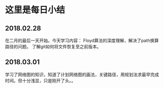 这里是每日小结
===
2018.02.28
----
在二月的最后一天开始。今天学习内容：
Floyd算法的深度理解，解决了path换算路径的问题。
了解git如何将文件恢复至之前版本。

2018.03.01
----
学习了网络图的知识，知道了计划网络图的画法，关键路径，用规划法求最早完成时间。但十分浅显，只是刚开了头。。
